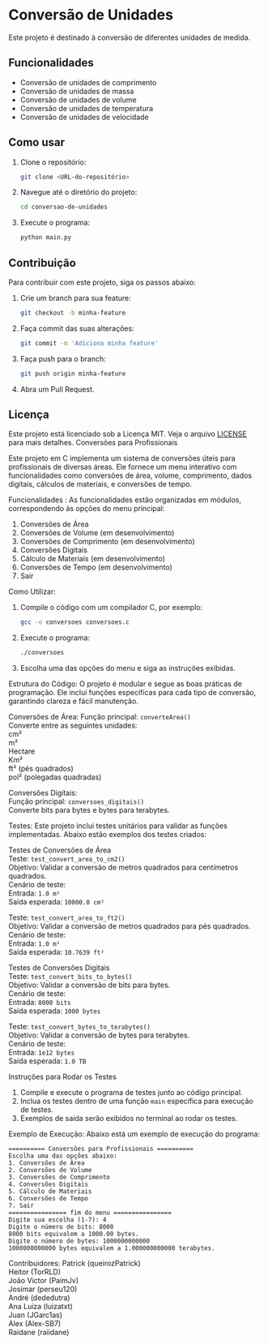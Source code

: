 # Conversão de Unidades
Este projeto é destinado à conversão de diferentes unidades de medida.

## Funcionalidades

- Conversão de unidades de comprimento
- Conversão de unidades de massa
- Conversão de unidades de volume
- Conversão de unidades de temperatura
- Conversão de unidades de velocidade

## Como usar

1. Clone o repositório:
    ```sh
    git clone <URL-do-repositório>
    ```
2. Navegue até o diretório do projeto:
    ```sh
    cd conversao-de-unidades
    ```
3. Execute o programa:
    ```sh
    python main.py
    ```

## Contribuição

Para contribuir com este projeto, siga os passos abaixo:

1. Crie um branch para sua feature:
    ```sh
    git checkout -b minha-feature
    ```
2. Faça commit das suas alterações:
    ```sh
    git commit -m 'Adiciona minha feature'
    ```
3. Faça push para o branch:
    ```sh
    git push origin minha-feature
    ```
4. Abra um Pull Request.

## Licença

Este projeto está licenciado sob a Licença MIT. Veja o arquivo [LICENSE](LICENSE) para mais detalhes.
Conversões para Profissionais  

Este projeto em C implementa um sistema de conversões úteis para profissionais de diversas áreas. Ele fornece um menu interativo com funcionalidades como conversões de área, volume, comprimento, dados digitais, cálculos de materiais, e conversões de tempo.  

Funcionalidades :
As funcionalidades estão organizadas em módulos, correspondendo às opções do menu principal:  
1. Conversões de Área  
2. Conversões de Volume (em desenvolvimento)  
3. Conversões de Comprimento (em desenvolvimento)  
4. Conversões Digitais  
5. Cálculo de Materiais (em desenvolvimento)  
6. Conversões de Tempo (em desenvolvimento)  
7. Sair  

  Como Utilizar:
1. Compile o código com um compilador C, por exemplo:  
   ```bash  
   gcc -o conversoes conversoes.c  
   ```  
2. Execute o programa:  
   ```bash  
   ./conversoes  
   ```  
3. Escolha uma das opções do menu e siga as instruções exibidas.  

Estrutura do Código:
O projeto é modular e segue as boas práticas de programação. Ele inclui funções específicas para cada tipo de conversão, garantindo clareza e fácil manutenção.  

Conversões de Área:
Função principal: `converteArea()`  
Converte entre as seguintes unidades:  
cm²  
m²  
Hectare  
Km²  
ft² (pés quadrados)  
pol² (polegadas quadradas)  

Conversões Digitais:  
Função principal: `conversoes_digitais()`  
Converte bits para bytes e bytes para terabytes.  

Testes:
Este projeto inclui testes unitários para validar as funções implementadas. Abaixo estão exemplos dos testes criados:  

Testes de Conversões de Área  
Teste: `test_convert_area_to_cm2()`  
Objetivo: Validar a conversão de metros quadrados para centímetros quadrados.  
Cenário de teste:  
Entrada: `1.0 m²`  
Saída esperada: `10000.0 cm²`  

Teste: `test_convert_area_to_ft2()`  
Objetivo: Validar a conversão de metros quadrados para pés quadrados.  
Cenário de teste:  
Entrada: `1.0 m²`  
Saída esperada: `10.7639 ft²`  

Testes de Conversões Digitais  
Teste: `test_convert_bits_to_bytes()`  
Objetivo: Validar a conversão de bits para bytes.  
Cenário de teste:  
Entrada: `8000 bits`  
Saída esperada: `1000 bytes`  

Teste: `test_convert_bytes_to_terabytes()`  
Objetivo: Validar a conversão de bytes para terabytes.  
Cenário de teste:  
Entrada: `1e12 bytes`  
Saída esperada: `1.0 TB`  

 Instruções para Rodar os Testes  
1. Compile e execute o programa de testes junto ao código principal.  
2. Inclua os testes dentro de uma função `main` específica para execução de testes.  
3. Exemplos de saída serão exibidos no terminal ao rodar os testes.  

Exemplo de Execução:
Abaixo está um exemplo de execução do programa:  
```
========== Conversões para Profissionais ==========  
Escolha uma das opções abaixo:  
1. Conversões de Área  
2. Conversões de Volume  
3. Conversões de Comprimento  
4. Conversões Digitais  
5. Cálculo de Materiais  
6. Conversões de Tempo  
7. Sair  
================ fim do menu ================  
Digite sua escolha (1-7): 4  
Digite o número de bits: 8000  
8000 bits equivalem a 1000.00 bytes.  
Digite o número de bytes: 1000000000000  
1000000000000 bytes equivalem a 1.000000000000 terabytes.  
```  

Contribuidores:
Patrick (queirozPatrick)  
Heitor (TorRLD)  
João Victor (PaimJv)  
Josimar (perseu120)  
André (dededutra)  
Ana Luiza (luizatxt)  
Juan (JGarc1as)  
Alex (Alex-SB7)  
Raidane (raiidane)
